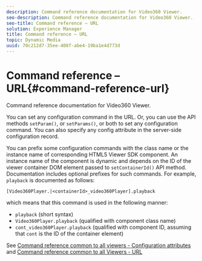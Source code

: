 ```yaml
---
description: Command reference documentation for Video360 Viewer.
seo-description: Command reference documentation for Video360 Viewer.
seo-title: Command reference – URL
solution: Experience Manager
title: Command reference – URL
topic: Dynamic Media
uuid: 70c212d7-35ee-408f-abe4-19ba1e4d773d
---
```


# Command reference – URL{#command-reference-url}

Command reference documentation for Video360 Viewer.

You can set any configuration command in the URL. Or, you can use the API methods `setParam()`, or `setParams()`, or both to set any configuration command. You can also specify any config attribute in the server-side configuration record.

You can prefix some configuration commands with the class name or the instance name of corresponding HTML5 Viewer SDK component. An instance name of the component is dynamic and depends on the ID of the viewer container DOM element passed to `setContainerId()` API method. Documentation includes optional prefixes for such commands. For example, `playback` is documented as follows:

```
[Video360Player.|<containerId>_video360Player].playback
```

which means that this command is used in the following manner:

* `playback` (short syntax) 
* `Video360Player.playback` (qualified with component class name) 
* `cont_video360Player.playback` (qualified with component ID, assuming that `cont` is the ID of the container element)

See [Command reference common to all viewers - Configuration attributes](../../../r-html5-viewer-20-cmdref-configattrib/r-html5-viewer-20-cmdref-configattrib.md#concept-850e0f2c49b949deb7cfbfd330d329bd) and [Command reference common to all Viewers - URL](../../../c-html5-viewer-20-cmdref-url/c-html5-viewer-20-cmdref-url.md#concept-9b337f349b7b406b8c33c7ee96b3e226) 
